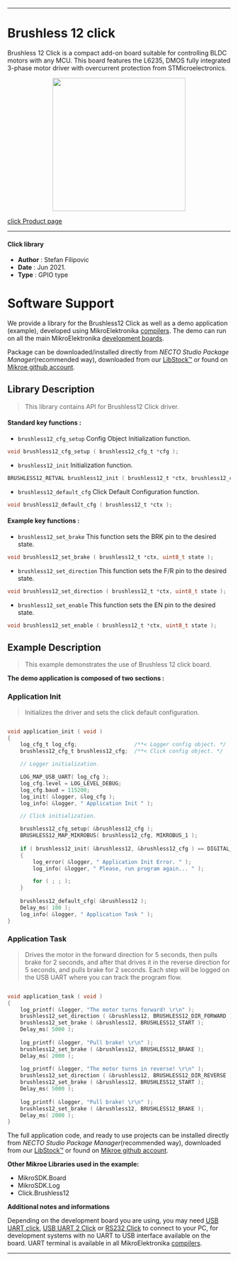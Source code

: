 
---
# Brushless 12 click

Brushless 12 Click is a compact add-on board suitable for controlling BLDC motors with any MCU. This board features the L6235, DMOS fully integrated 3-phase motor driver with overcurrent protection from STMicroelectronics.

<p align="center">
  <img src="https://download.mikroe.com/images/click_for_ide/brushless12_click.png" height=300px>
</p>

[click Product page](https://www.mikroe.com/brushless-12-click)

---


#### Click library

- **Author**        : Stefan Filipovic
- **Date**          : Jun 2021.
- **Type**          : GPIO type


# Software Support

We provide a library for the Brushless12 Click
as well as a demo application (example), developed using MikroElektronika
[compilers](https://www.mikroe.com/necto-studio).
The demo can run on all the main MikroElektronika [development boards](https://www.mikroe.com/development-boards).

Package can be downloaded/installed directly from *NECTO Studio Package Manager*(recommended way), downloaded from our [LibStock&trade;](https://libstock.mikroe.com) or found on [Mikroe github account](https://github.com/MikroElektronika/mikrosdk_click_v2/tree/master/clicks).

## Library Description

> This library contains API for Brushless12 Click driver.

#### Standard key functions :

- `brushless12_cfg_setup` Config Object Initialization function.
```c
void brushless12_cfg_setup ( brushless12_cfg_t *cfg );
```

- `brushless12_init` Initialization function.
```c
BRUSHLESS12_RETVAL brushless12_init ( brushless12_t *ctx, brushless12_cfg_t *cfg );
```

- `brushless12_default_cfg` Click Default Configuration function.
```c
void brushless12_default_cfg ( brushless12_t *ctx );
```

#### Example key functions :

- `brushless12_set_brake` This function sets the BRK pin to the desired state.
```c
void brushless12_set_brake ( brushless12_t *ctx, uint8_t state );
```

- `brushless12_set_direction` This function sets the F/R pin to the desired state.
```c
void brushless12_set_direction ( brushless12_t *ctx, uint8_t state );
```

- `brushless12_set_enable` This function sets the EN pin to the desired state.
```c
void brushless12_set_enable ( brushless12_t *ctx, uint8_t state );
```

## Example Description

> This example demonstrates the use of Brushless 12 click board.

**The demo application is composed of two sections :**

### Application Init

> Initializes the driver and sets the click default configuration.

```c

void application_init ( void )
{
    log_cfg_t log_cfg;                  /**< Logger config object. */
    brushless12_cfg_t brushless12_cfg;  /**< Click config object. */

    // Logger initialization.

    LOG_MAP_USB_UART( log_cfg );
    log_cfg.level = LOG_LEVEL_DEBUG;
    log_cfg.baud = 115200;
    log_init( &logger, &log_cfg );
    log_info( &logger, " Application Init " );

    // Click initialization.

    brushless12_cfg_setup( &brushless12_cfg );
    BRUSHLESS12_MAP_MIKROBUS( brushless12_cfg, MIKROBUS_1 );
    
    if ( brushless12_init( &brushless12, &brushless12_cfg ) == DIGITAL_OUT_UNSUPPORTED_PIN ) 
    {
        log_error( &logger, " Application Init Error. " );
        log_info( &logger, " Please, run program again... " );

        for ( ; ; );
    }
    
    brushless12_default_cfg( &brushless12 );
    Delay_ms( 100 );
    log_info( &logger, " Application Task " );
}

```

### Application Task

> Drives the motor in the forward direction for 5 seconds, then pulls brake for 2 seconds, 
> and after that drives it in the reverse direction for 5 seconds, and pulls brake for 2 seconds.
> Each step will be logged on the USB UART where you can track the program flow.

```c

void application_task ( void )
{
    log_printf( &logger, "The motor turns forward! \r\n" );
    brushless12_set_direction ( &brushless12, BRUSHLESS12_DIR_FORWARD );
    brushless12_set_brake ( &brushless12, BRUSHLESS12_START );
    Delay_ms( 5000 );
    
    log_printf( &logger, "Pull brake! \r\n" );
    brushless12_set_brake ( &brushless12, BRUSHLESS12_BRAKE );
    Delay_ms( 2000 );
    
    log_printf( &logger, "The motor turns in reverse! \r\n" );
    brushless12_set_direction ( &brushless12, BRUSHLESS12_DIR_REVERSE );
    brushless12_set_brake ( &brushless12, BRUSHLESS12_START );
    Delay_ms( 5000 );
    
    log_printf( &logger, "Pull brake! \r\n" );
    brushless12_set_brake ( &brushless12, BRUSHLESS12_BRAKE );
    Delay_ms( 2000 );
}

```

The full application code, and ready to use projects can be installed directly from *NECTO Studio Package Manager*(recommended way), downloaded from our [LibStock&trade;](https://libstock.mikroe.com) or found on [Mikroe github account](https://github.com/MikroElektronika/mikrosdk_click_v2/tree/master/clicks).

**Other Mikroe Libraries used in the example:**

- MikroSDK.Board
- MikroSDK.Log
- Click.Brushless12

**Additional notes and informations**

Depending on the development board you are using, you may need
[USB UART click](https://www.mikroe.com/usb-uart-click),
[USB UART 2 Click](https://www.mikroe.com/usb-uart-2-click) or
[RS232 Click](https://www.mikroe.com/rs232-click) to connect to your PC, for
development systems with no UART to USB interface available on the board. UART
terminal is available in all MikroElektronika
[compilers](https://shop.mikroe.com/compilers).

---
